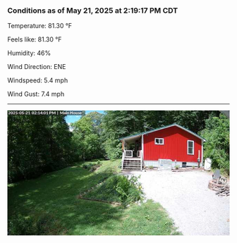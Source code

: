 ### Conditions as of May 21, 2025 at 2:19:17 PM CDT 

Temperature: 81.30 &deg;F

Feels like: 81.30 &deg;F

Humidity: 46%

Wind Direction: ENE

Windspeed: 5.4 mph

Wind Gust: 7.4 mph

---

<img src="./images/latest.jpeg"/>

